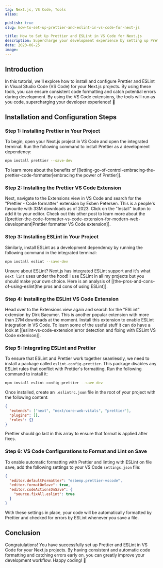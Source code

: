 ```yaml
---
tag: Next.js, VS Code, Tools
alias:

publish: true
slug: how-to-set-up-prettier-and-eslint-in-vs-code-for-next-js

title: How to Set Up Prettier and ESLint in VS Code for Next.js
description: Supercharge your development experience by setting up Prettier and ESLint in VS Code for your Next.js projects. Improve code formatting and catch errors early.
date: 2023-06-25
image:
---
```


## Introduction
In this tutorial, we'll explore how to install and configure Prettier and ESLint in Visual Studio Code (VS Code) for your Next.js projects. By using these tools, you can ensure consistent code formatting and catch potential errors during development. By using the VS Code extensions, the tools will run as you code, supercharging your developer experience! 🚀

## Installation and Configuration Steps

### Step 1: Installing Prettier in Your Project
To begin, open your Next.js project in VS Code and open the integrated terminal. Run the following command to install Prettier as a development dependency:

```bash
npm install prettier --save-dev
```

To learn more about the benefits of [[letting-go-of-control-embracing-the-prettier-code-formatter|embracing the power of Prettier]].

### Step 2: Installing the Prettier VS Code Extension
Next, navigate to the Extensions view in VS Code and search for the "Prettier - Code formatter" extension by Esben Petersen. This is a people's favourite with 33M downloads as of 2023. Click on the "Install" button to add it to your editor. Check out this other post to learn more about the [[prettier-the-code-formatter-vs-code-extension-for-modern-web-development|Prettier formatter VS Code extension]].

### Step 3: Installing ESLint in Your Project
Similarly, install ESLint as a development dependency by running the following command in the integrated terminal:

```bash
npm install eslint --save-dev
```

Unsure about ESLint? Next.js has integrated ESLint support and it's what `next lint` uses under the hood! I use ESLint in all my projects but you should make your own choice. Here is an analysis of [[the-pros-and-cons-of-using-eslint|the pros and cons of using ESLint]].

### Step 4: Installing the ESLint VS Code Extension
Head over to the Extensions view again and search for the "ESLint" extension by Dirk Baeumer. This is another popular extension with more than 27M downloads at the moment. Install this extension to enable ESLint integration in VS Code. To learn some of the useful stuff it can do have a look at [[eslint-vs-code-extension|error detection and fixing with ESLint VS Code extenison]].


### Step 5: Integrating ESLint and Prettier
To ensure that ESLint and Prettier work together seamlessly, we need to install a package called `eslint-config-prettier`. This package disables any ESLint rules that conflict with Prettier's formatting. Run the following command to install it:

```bash
npm install eslint-config-prettier --save-dev
```

Once installed, create an `.eslintrc.json` file in the root of your project with the following content:

```json
{
  "extends": ["next", "next/core-web-vitals", "prettier"],
  "plugins": [],
  "rules": {}
}
```

Prettier should go last in this array to ensure that format is applied after fixes.

### Step 6: VS Code Configurations to Format and Lint on Save
To enable automatic formatting with Prettier and linting with ESLint on file save, add the following settings to your VS Code `settings.json` file:

```json
{
  "editor.defaultFormatter": "esbenp.prettier-vscode",
  "editor.formatOnSave": true,
  "editor.codeActionsOnSave": {
    "source.fixAll.eslint": true
  }
}
```

With these settings in place, your code will be automatically formatted by Prettier and checked for errors by ESLint whenever you save a file.

## Conclusion
Congratulations! You have successfully set up Prettier and ESLint in VS Code for your Next.js projects. By having consistent and automatic code formatting and catching errors early on, you can greatly improve your development workflow. Happy coding! 🎉
